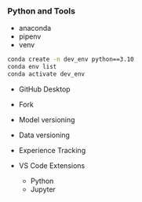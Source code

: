 ### Python and Tools

- anaconda
- pipenv
- venv

```bash
conda create -n dev_env python==3.10
conda env list
conda activate dev_env
```

- GitHub Desktop
- Fork

- Model versioning
- Data versioning
- Experience Tracking

- VS Code Extensions
  - Python
  - Jupyter
